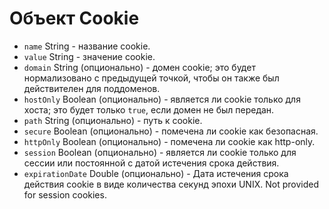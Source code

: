 # Объект Cookie

* `name` String - название cookie.
* `value` String - значение cookie.
* `domain` String (опционально) - домен cookie; это будет нормализовано с предыдущей точкой, чтобы он также был действителен для поддоменов.
* `hostOnly` Boolean (опционально) - является ли cookie только для хоста; это будет только `true`, если домен не был передан.
* `path` String (опционально) - путь к cookie.
* `secure` Boolean (опционально) - помечена ли cookie как безопасная.
* `httpOnly` Boolean (опционально) - помечена ли cookie как http-only.
* `session` Boolean (опционально) - является ли cookie только для сессии или постоянной с датой истечения срока действия.
* `expirationDate` Double (опционально) - Дата истечения срока действия cookie в виде количества секунд эпохи UNIX. Not provided for session cookies.
